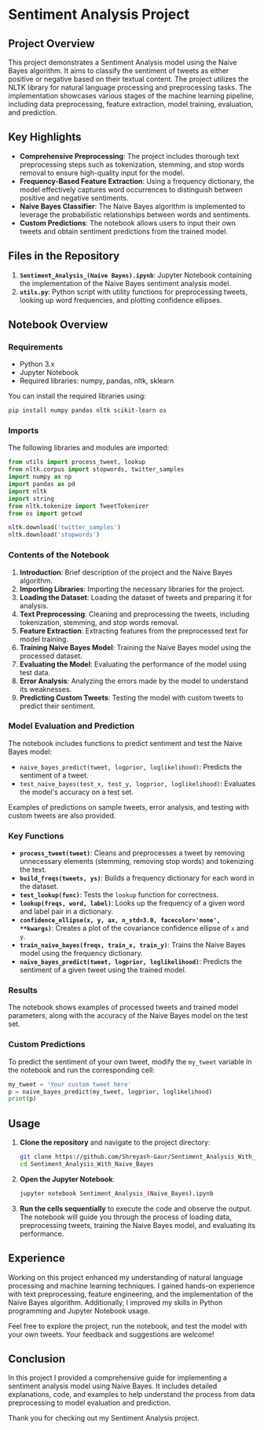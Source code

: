 # Sentiment Analysis Project

## Project Overview

This project demonstrates a Sentiment Analysis model using the Naive Bayes algorithm. It aims to classify the sentiment of tweets as either positive or negative based on their textual content. The project utilizes the NLTK library for natural language processing and preprocessing tasks. The implementation showcases various stages of the machine learning pipeline, including data preprocessing, feature extraction, model training, evaluation, and prediction.

## Key Highlights
- **Comprehensive Preprocessing**: The project includes thorough text preprocessing steps such as tokenization, stemming, and stop words removal to ensure high-quality input for the model.
- **Frequency-Based Feature Extraction**: Using a frequency dictionary, the model effectively captures word occurrences to distinguish between positive and negative sentiments.
- **Naive Bayes Classifier**: The Naive Bayes algorithm is implemented to leverage the probabilistic relationships between words and sentiments.
- **Custom Predictions**: The notebook allows users to input their own tweets and obtain sentiment predictions from the trained model.

## Files in the Repository

1. **`Sentiment_Analysis_(Naive Bayes).ipynb`**: Jupyter Notebook containing the implementation of the Naive Bayes sentiment analysis model.
2. **`utils.py`**: Python script with utility functions for preprocessing tweets, looking up word frequencies, and plotting confidence ellipses.

## Notebook Overview

### Requirements
- Python 3.x
- Jupyter Notebook
- Required libraries: numpy, pandas, nltk, sklearn

You can install the required libraries using:
```bash
pip install numpy pandas nltk scikit-learn os
```

### Imports

The following libraries and modules are imported:
```python
from utils import process_tweet, lookup
from nltk.corpus import stopwords, twitter_samples
import numpy as np
import pandas as pd
import nltk
import string
from nltk.tokenize import TweetTokenizer
from os import getcwd

nltk.download('twitter_samples')
nltk.download('stopwords')
```

### Contents of the Notebook
1. **Introduction**: Brief description of the project and the Naive Bayes algorithm.
2. **Importing Libraries**: Importing the necessary libraries for the project.
3. **Loading the Dataset**: Loading the dataset of tweets and preparing it for analysis.
4. **Text Preprocessing**: Cleaning and preprocessing the tweets, including tokenization, stemming, and stop words removal.
5. **Feature Extraction**: Extracting features from the preprocessed text for model training.
6. **Training Naive Bayes Model**: Training the Naive Bayes model using the processed dataset.
7. **Evaluating the Model**: Evaluating the performance of the model using test data.
8. **Error Analysis**: Analyzing the errors made by the model to understand its weaknesses.
9. **Predicting Custom Tweets**: Testing the model with custom tweets to predict their sentiment.

### Model Evaluation and Prediction

The notebook includes functions to predict sentiment and test the Naive Bayes model:
- `naive_bayes_predict(tweet, logprior, loglikelihood)`: Predicts the sentiment of a tweet.
- `test_naive_bayes(test_x, test_y, logprior, loglikelihood)`: Evaluates the model's accuracy on a test set.

Examples of predictions on sample tweets, error analysis, and testing with custom tweets are also provided.

### Key Functions

- **`process_tweet(tweet)`**: Cleans and preprocesses a tweet by removing unnecessary elements (stemming, removing stop words) and tokenizing the text.
- **`build_freqs(tweets, ys)`**: Builds a frequency dictionary for each word in the dataset.
- **`test_lookup(func)`**: Tests the `lookup` function for correctness.
- **`lookup(freqs, word, label)`**: Looks up the frequency of a given word and label pair in a dictionary.
- **`confidence_ellipse(x, y, ax, n_std=3.0, facecolor='none', **kwargs)`**: Creates a plot of the covariance confidence ellipse of `x` and `y`.
- **`train_naive_bayes(freqs, train_x, train_y)`**: Trains the Naive Bayes model using the frequency dictionary.
- **`naive_bayes_predict(tweet, logprior, loglikelihood)`**: Predicts the sentiment of a given tweet using the trained model.

### Results

The notebook shows examples of processed tweets and trained model parameters, along with the accuracy of the Naive Bayes model on the test set.

### Custom Predictions
To predict the sentiment of your own tweet, modify the `my_tweet` variable in the notebook and run the corresponding cell:
```python
my_tweet = 'Your custom tweet here'
p = naive_bayes_predict(my_tweet, logprior, loglikelihood)
print(p)
```

## Usage
1. **Clone the repository** and navigate to the project directory:
   ```bash
   git clone https://github.com/Shreyash-Gaur/Sentiment_Analysis_With_Naive_Bayes.git
   cd Sentiment_Analysis_With_Naive_Bayes
   ```
2. **Open the Jupyter Notebook**:
   ```bash
   jupyter notebook Sentiment_Analysis_(Naive_Bayes).ipynb
   ```
3. **Run the cells sequentially** to execute the code and observe the output. The notebook will guide you through the process of loading data, preprocessing tweets, training the Naive Bayes model, and evaluating its performance.

## Experience
Working on this project enhanced my understanding of natural language processing and machine learning techniques. I gained hands-on experience with text preprocessing, feature engineering, and the implementation of the Naive Bayes algorithm. Additionally, I improved my skills in Python programming and Jupyter Notebook usage.

Feel free to explore the project, run the notebook, and test the model with your own tweets. Your feedback and suggestions are welcome!

## Conclusion
In this project I provided a comprehensive guide for implementing a sentiment analysis model using Naive Bayes. It includes detailed explanations, code, and examples to help understand the process from data preprocessing to model evaluation and prediction.

Thank you for checking out my Sentiment Analysis project.
